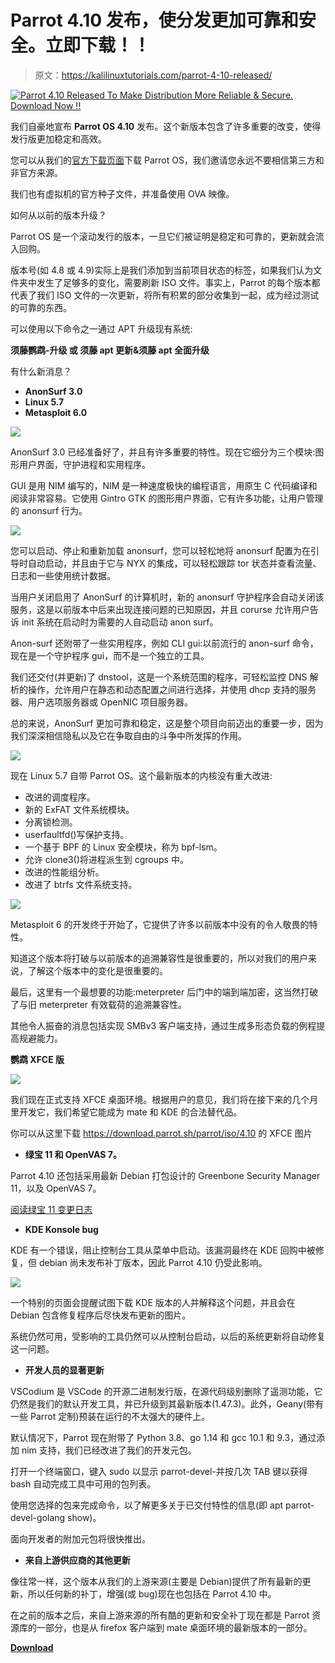 # Parrot 4.10 发布，使分发更加可靠和安全。立即下载！！

> 原文：<https://kalilinuxtutorials.com/parrot-4-10-released/>

[![Parrot 4.10 Released To Make Distribution More Reliable & Secure. Download Now !!](img/7124b9acd71c76cf9ccb8b3e21e42f9f.png "Parrot 4.10 Released To Make Distribution More Reliable & Secure. Download Now !!")](https://1.bp.blogspot.com/-GWv7A5gM2u8/XztZZju6k8I/AAAAAAAAKM0/lOi6epuSk0k2p6nixhvSSkyqMOiKEvkuwCLcBGAsYHQ/s640/Parrot%2BSecurity%2BOS%2B4.10.png)

我们自豪地宣布 **Parrot OS 4.10** 发布。这个新版本包含了许多重要的改变，使得发行版更加稳定和高效。

您可以从我们的[官方下载页面](https://parrotsec.org/download)下载 Parrot OS，我们邀请您永远不要相信第三方和非官方来源。

我们也有虚拟机的官方种子文件，并准备使用 OVA 映像。

如何从以前的版本升级？

Parrot OS 是一个滚动发行的版本，一旦它们被证明是稳定和可靠的，更新就会流入回购。

版本号(如 4.8 或 4.9)实际上是我们添加到当前项目状态的标签，如果我们认为文件夹中发生了足够多的变化，需要刷新 ISO 文件。事实上，Parrot 的每个版本都代表了我们 ISO 文件的一次更新，将所有积累的部分收集到一起，成为经过测试的可靠的东西。

可以使用以下命令之一通过 APT 升级现有系统:

**须藤鹦鹉-升级
或
须藤 apt 更新&须藤 apt 全面升级**

有什么新消息？

*   **AnonSurf 3.0**
*   **Linux 5.7**
*   **Metasploit 6.0**

![](img/6497765bfd6575a39dcbf726719af446.png)

AnonSurf 3.0 已经准备好了，并且有许多重要的特性。现在它细分为三个模块:图形用户界面，守护进程和实用程序。

GUI 是用 NIM 编写的，NIM 是一种速度极快的编程语言，用原生 C 代码编译和阅读非常容易。它使用 Gintro GTK 的图形用户界面，它有许多功能，让用户管理的 anonsurf 行为。

![](img/3f08b3e53ce03c6ab8a590ad009c744e.png)

您可以启动、停止和重新加载 anonsurf，您可以轻松地将 anonsurf 配置为在引导时自动启动，并且由于它与 NYX 的集成，可以轻松跟踪 tor 状态并查看流量、日志和一些使用统计数据。

当用户关闭启用了 AnonSurf 的计算机时，新的 anonsurf 守护程序会自动关闭该服务，这是以前版本中后来出现连接问题的已知原因，并且 corurse 允许用户告诉 init 系统在启动时为需要的人自动启动 anon surf。

Anon-surf 还附带了一些实用程序，例如 CLI gui:以前流行的 anon-surf 命令，现在是一个守护程序 gui，而不是一个独立的工具。

我们还交付(并更新)了 dnstool，这是一个系统范围的程序，可轻松监控 DNS 解析的操作，允许用户在静态和动态配置之间进行选择，并使用 dhcp 支持的服务器、用户选项服务器或 OpenNIC 项目服务器。

总的来说，AnonSurf 更加可靠和稳定，这是整个项目向前迈出的重要一步，因为我们深深相信隐私以及它在争取自由的斗争中所发挥的作用。

![](img/a2c6ae8500b062550d19bf5f588e154c.png)

现在 Linux 5.7 自带 Parrot OS。这个最新版本的内核没有重大改进:

*   改进的调度程序。
*   新的 ExFAT 文件系统模块。
*   分离锁检测。
*   userfaultfd()写保护支持。
*   一个基于 BPF 的 Linux 安全模块，称为 bpf-lsm。
*   允许 clone3()将进程派生到 cgroups 中。
*   改进的性能组分析。
*   改进了 btrfs 文件系统支持。

![](img/8277f59ac4acf7f1f26d32b1e8fc1962.png)

Metasploit 6 的开发终于开始了，它提供了许多以前版本中没有的令人敬畏的特性。

知道这个版本将打破与以前版本的追溯兼容性是很重要的，所以对我们的用户来说，了解这个版本中的变化是很重要的。

最后，这里有一个最想要的功能:meterpreter 后门中的端到端加密，这当然打破了与旧 meterpreter 有效载荷的追溯兼容性。

其他令人振奋的消息包括实现 SMBv3 客户端支持，通过生成多形态负载的例程提高规避能力。

**鹦鹉 XFCE 版**

![](img/ee30e8c92d7e94efdd7b8be4a561e140.png)

我们现在正式支持 XFCE 桌面环境。根据用户的意见，我们将在接下来的几个月里开发它，我们希望它能成为 mate 和 KDE 的合法替代品。

你可以从这里下载 https://download.parrot.sh/parrot/iso/4.10 的 XFCE 图片

*   **绿宝 11 和 OpenVAS 7。**

Parrot 4.10 还包括采用最新 Debian 打包设计的 Greenbone Security Manager 11，以及 OpenVAS 7。

[阅读绿宝 11 变更日志](https://community.greenbone.net/t/gvm-11-release/3676)

*   **KDE Konsole bug**

KDE 有一个错误，阻止控制台工具从菜单中启动。该漏洞最终在 KDE 回购中被修复，但 debian 尚未发布补丁版本，因此 Parrot 4.10 仍受此影响。

![](img/31d790d857c19abfa051d347dbf2eb0b.png)

一个特别的页面会提醒试图下载 KDE 版本的人并解释这个问题，并且会在 Debian 包含修复程序后尽快发布更新的图片。

系统仍然可用，受影响的工具仍然可以从控制台启动，以后的系统更新将自动修复这一问题。

*   **开发人员的显著更新**

VSCodium 是 VSCode 的开源二进制发行版，在源代码级别删除了遥测功能，它仍然是我们的默认开发工具，并已升级到其最新版本(1.47.3)。此外，Geany(带有一些 Parrot 定制)预装在运行的不太强大的硬件上。

默认情况下，Parrot 现在附带了 Python 3.8、go 1.14 和 gcc 10.1 和 9.3，通过添加 nim 支持，我们已经改进了我们的开发元包。

打开一个终端窗口，键入 sudo 以显示 parrot-devel-并按几次 TAB 键以获得 bash 自动完成工具中可用的包列表。

使用您选择的包来完成命令，以了解更多关于已交付特性的信息(即 apt parrot-devel-golang show)。

面向开发者的附加元包将很快推出。

*   **来自上游供应商的其他更新**

像往常一样，这个版本从我们的上游来源(主要是 Debian)提供了所有最新的更新，所以任何新的补丁，增强(或 bug)现在也包括在 Parrot 4.10 中。

在之前的版本之后，来自上游来源的所有酷的更新和安全补丁现在都是 Parrot 资源库的一部分，也是从 firefox 客户端到 mate 桌面环境的最新版本的一部分。

[**Download**](https://parrotsec.org/blog/parrot-4.10-release-notes/)